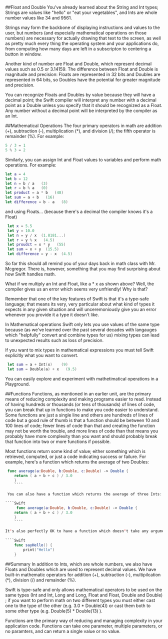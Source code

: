 ##Float and Double
You've already learned about the String and Int types; Strings are values like "hello" or "eat your vegetables", and Ints are whole number values like 34 and 9561.  

Strings may form the backbone of displaying instructions and values to the user, but numbers (and especially mathematical operations on those numbers) are necessary for actually drawing that text to the screen, as well as pretty much every thing the operating system and your applications do, from computing how many days are left in a subscripton to centering a button in window.  

Another kind of number are Float and Double, which represent decimal values such as 0.5 or 3.14159.  The difference between Float and Double is magnitude and precision: Floats are represented in 32 bits and Doubles are represented in 64 bits, so Doubles have the potential for greater magnitude and precision.

You can recognize Floats and Doubles by value because they will have a decimal point; the Swift compiler will interpret any number with a decimal point as a Double unless you specify that it should be recognized as a Float.  Any number without a decimal point will be interpreted by the compiler as an Int.

##Mathematical Operations
The four primary operators in math are addition (+), subtraction (-), multiplication (*), and division (/); the fifth operator is remainder (%).  For example:

```Swift
5 / 3 = 1
5 % 3 = 2
````
 
 Similarly, you can assign Int and Float values to variables and perform math operations.  For example:

 ```Swift
 let a = 4
 let b = 12
 let n = b / a   (3)
 let r = b % a   (0)
 let product = a * b   (48)
 let sum = a + b   (16)
 let difference = b - a   (8)
 ````

 and using Floats...  (because there's a decimal the compiler knows it's a Float)

````Swift
 let x = 5.5
 let y = 10.0
 let n = y / x  (1.8181...)
 let r = y % x   (4.5)
 let proudct = x * y   (55)
 let sum = x + y  (15.5)
 let difference = y - x  (4.5)
 ````
 
 So far this should all remind you of your days back in math class with Mr. Mcgregor.  There is, however, something that you may find surprising about how Swift handles math.
 
 What if we multiply an Int and Float, like a * x as shown above?  Well, the compiler gives us an error which seems very unfriendly!  Why is that?
 
Remember that one of the key features of Swift is that it's a type-safe language; that means its very, very particular about what kind of types it expects in any given situation and will unceremoniously give you an error whenever you provide it a type it doesn't like.

In Mathematical operations Swift only lets you use values of the same type because (as we've learned over the past several decades with langauges which "helpfully" convert and combine types for us) mixing types can lead to unexpected results such as loss of precision.

If you want to mix types in mathematical expressions you must tell Swift explicitly what you want to convert.
 
````Swift
 let sum = a + Int(x)    (9)
 let sum = Double(a) + x   (9.5)
 ````
 
 You can easily explore and experiment with mathetimatical operations in a Playground.
 
 
##Functions
 Functions, as mentioned in an earlier unit, are the primary means of reducing complexity and making programs easier to read.  Instead of having hundreds or thousands (or tens of thousands) of lines of code, you can break that up in functions to make you code easier to understand.  Some functions are just a single line and others are hundreds of lines of code but a good rule of thumb is that a function should be between 10 and 100 lines of code; fewer lines of code than that and creating the function may not be worth the trouble, and more lines of code than that means you probably have more complexity than you want and should probably break that function into two or more functions if possible.
 
 Most functions return some kind of value; either something which is retrieved, computed, or just a code indicating success or failure.  For example, here's a function which returns the average of two Doubles:

````Swift
 func average(a:Double, b:Double, c:Double) -> Double {
 	return ( a + b + c ) / 3.0
 	}
 	````
 	
 You can also have a function which returns the average of three Ints:

````Swift
 	 func average(a:Double, b:Double, c:Double) -> Double {
 	return ( a + b + c ) / 3.0
 	}
 	````
 	
It's also perfectly OK to have a function which doesn't take any arguments or return any value:
 
````Swift
 	func sayHello() {
 		print("Hello")
 	}
````

##Summary
In addition to Ints, which are whole numbers, we also have Floats and Doubles which are used to represent decimal values.  We have built-in mathematic operators for addition (+), subtraction (-), multipilcation (*), division (/) and remainder (%).

Swift is type-safe and only allows mathematical operators to be used on the same types (Int and Int, Long and Long, Float and Float, Double and Double) ; if you want to perform math on two different types you must either cast one to the type of the other (e.g. 3.0 * Double(4)) or cast them both to some other type (e.g.	  Double(5) * Double(13) ).

Functions are the primary way of reducing and managing complexity in your application code.  Functions can take one parameter, multiple parameters, or no paramters, and can return a single value or no value.

 	
 

